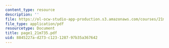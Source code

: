 ```yaml
---
content_type: resource
description: ''
file: https://ol-ocw-studio-app-production.s3.amazonaws.com/courses/21m-735-technical-design-scenery-mechanisms-and-special-effects-spring-2004/8845227ad273c123128797b35a367642_page1_21m735.pdf
file_type: application/pdf
resourcetype: Document
title: page1_21m735.pdf
uid: 8845227a-d273-c123-1287-97b35a367642
---
```

